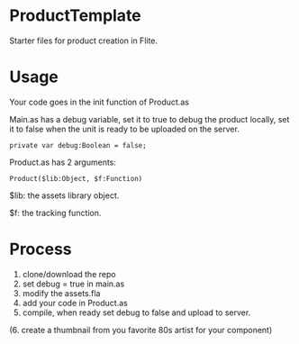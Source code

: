 ProductTemplate
=====

Starter files for product creation in Flite.

Usage
=====

Your code goes in the init function of Product.as

Main.as has a debug variable, set it to true to debug the product locally, set it to false when the unit is ready to be uploaded on the server.

	private var debug:Boolean = false;

Product.as has 2 arguments:

	Product($lib:Object, $f:Function)
			
$lib: the assets library object.

$f: the tracking function.

Process
=====

1. clone/download the repo
2. set debug = true in main.as
3. modify the assets.fla
4. add your code in Product.as
5. compile, when ready set debug to false and upload to server.

(6. create a thumbnail from you favorite 80s artist for your component)
 
